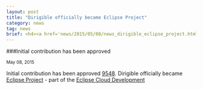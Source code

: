 ```yaml
---
layout: post
title: "Dirigible officially became Eclipse Project"
category: news
tag: news
brief: <h4><a href='news/2015/05/08/news_dirigible_eclipse_project.html'>Initial contribution has been approved</a></h4> <sub class="post-info">May 08, 2015</sub></br> Initial contribution has been approved...<br>
---
```


###Initial contribution has been approved

<sub class="post-info">May 08, 2015</sub>

Initial contribution has been approved 
[9548](https://dev.eclipse.org/ipzilla/show_bug.cgi?id=9548). Dirigible officially became 
[Eclipse Project](https://projects.eclipse.org/projects/ecd.dirigible) - part of the 
[Eclipse Cloud Development](https://www.eclipse.org/ecd/)
